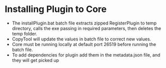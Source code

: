 # Installing Plugin to Core

* The installPlugin.bat batch file extracts zipped RegisterPlugin to temp directory, calls the exe passing in required parameters, then deletes the temp folder.
* CopyTool will update the values in batch file to correct new values.
* Core must be running locally at default port 26519 before running the batch file.
* To add dependencies for plugin add them in the metadata.json file, and they will get picked up